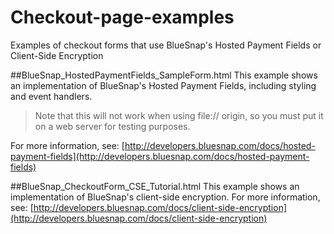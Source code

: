 # Checkout-page-examples
Examples of checkout forms that use BlueSnap's Hosted Payment Fields or Client-Side Encryption

##BlueSnap_HostedPaymentFields_SampleForm.html
This example shows an implementation of BlueSnap's Hosted Payment Fields, including styling and event handlers.
> Note that this will not work when using file:// origin, so you must put it on a web server for testing purposes.

For more information, see:
[http://developers.bluesnap.com/docs/hosted-payment-fields](http://developers.bluesnap.com/docs/hosted-payment-fields)

##BlueSnap_CheckoutForm_CSE_Tutorial.html
This example shows an implementation of BlueSnap's client-side encryption.
For more information, see:
[http://developers.bluesnap.com/docs/client-side-encryption](http://developers.bluesnap.com/docs/client-side-encryption)
